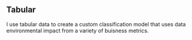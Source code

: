 ## Tabular

I use tabular data to create a custom classification model that uses  data environmental impact from a variety of buisness metrics.